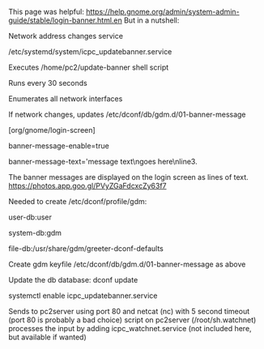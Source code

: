 This page was helpful:
https://help.gnome.org/admin/system-admin-guide/stable/login-banner.html.en
But in a nutshell:

Network address changes service

/etc/systemd/system/icpc_updatebanner.service

Executes /home/pc2/update-banner shell script

Runs every 30 seconds

Enumerates all network interfaces

If network changes, updates /etc/dconf/db/gdm.d/01-banner-message

[org/gnome/login-screen]

banner-message-enable=true

banner-message-text='message text\ngoes here\nline3.


The banner messages are displayed on the login screen as lines of text.
https://photos.app.goo.gl/PVyZGaFdcxcZy63f7

Needed to create /etc/dconf/profile/gdm:

user-db:user

system-db:gdm

file-db:/usr/share/gdm/greeter-dconf-defaults


Create gdm keyfile /etc/dconf/db/gdm.d/01-banner-message as above

Update the db database:  dconf update

systemctl enable icpc_updatebanner.service

Sends to pc2server using port 80 and netcat (nc) with 5 second timeout (port 80 is probably a bad choice)
script on pc2server (/root/sh.watchnet) processes the input by adding icpc_watchnet.service (not included here,
but available if wanted)

